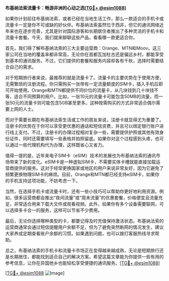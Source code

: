**布基纳法索流量卡：畅游非洲的心动之选[[TG💪+ @esim1088](https://t.me/s/esim1088)]**

如果你计划前往布基纳法索，或者已经在当地生活工作，那么一款适合的手机卡或流量卡一定是你不可或缺的好伙伴。布基纳法索虽然位于西非，但它的通讯网络近年来也在逐步完善，尤其是针对国际游客和长期居住者推出了多种灵活的手机卡和流量卡套餐。今天，我们就来聊聊这些产品，看看哪一款更适合你。

首先，我们得了解布基纳法索的三大主要运营商：Orange、MTN和Moov。这三家公司在当地的覆盖率都非常高，无论你在首都瓦加杜古还是偏远乡村，都能享受到基本的通讯服务。不过，它们提供的套餐和服务内容却各有千秋，选择时需要结合自己的需求。

对于短期旅行者来说，最推荐的就是流量卡了。流量卡的主要优势在于使用方便，无需繁琐的注册流程。你只需购买一张带有一定流量额度的SIM卡，插入手机后即可开始使用。Orange和MTN都提供不同价位的流量卡，从几块钱到几十块钱不等，适合不同预算的用户。比如，一张10元的流量卡可能包含50MB的流量，而一张50元的流量卡则可能包含5GB甚至更多。这种按需购买的方式非常适合偶尔需要上网的人士。

而对于需要长期在布基纳法索生活或工作的朋友来说，注册卡就显得尤为重要了。注册卡的优势在于你可以享受更优惠的通话和短信资费，并且可以绑定银行账户进行线上支付。不过，注册卡的办理过程相对复杂一些，需要提供护照或其他有效身份证件，同时还需要填写一些表格并拍照留底。如果你对这个过程感到头疼，也可以通过一些代理机构代为办理，这样既省心又省力。

值得一提的是，近年来电子SIM卡（eSIM）技术的发展也为布基纳法索的通讯市场带来了新的变化。eSIM卡是一种虚拟SIM卡，不需要实体卡槽就能直接加载运营商提供的服务。这对于经常更换国家或地区的用户来说非常友好，因为它避免了频繁更换物理SIM卡的麻烦。目前，Orange和MTN都已经支持eSIM卡，如果你的手机支持这项功能，不妨考虑一下。

当然，在选择手机卡或流量卡时，还有一些小技巧可以帮助你更好地利用资源。例如，很多运营商都会推出“夜间流量”或“周末流量”的优惠套餐，价格便宜且流量充足，非常适合用来下载大文件或观看视频。此外，如果你有多个设备需要联网，可以选择多卡合一的服务，这样可以节省不少费用。

最后，无论你选择哪种类型的卡，都要记得及时充值保持激活状态。布基纳法索的运营商通常会通过短信提醒用户余额不足，但为了避免突然断网的情况发生，建议大家养成定期查看账户余额的习惯。如果遇到问题，也可以拨打客服热线寻求帮助。

总之，布基纳法索的手机卡和流量卡市场正在变得越来越成熟，无论是短期旅行还是长期居住，都能找到适合自己的解决方案。希望这篇文章能为你提供一些有用的参考信息，让你在异国他乡也能轻松享受便捷的通讯服务。[[TG💪+ @esim1088](https://t.me/s/esim1088)]

[[TG💪+ @esim1088](https://t.me/s/esim1088) ![Image](https://i.postimg.cc/4NQfJmqS/Snipaste-2025-05-13-00-14-12.png)]